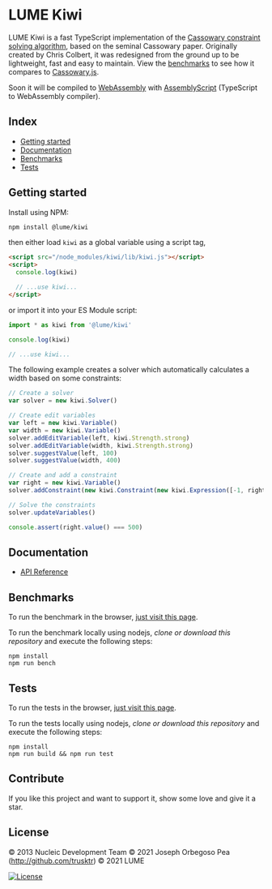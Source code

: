 # LUME Kiwi

LUME Kiwi is a fast TypeScript implementation of the [Cassowary constraint
solving algorithm](<https://en.wikipedia.org/wiki/Cassowary_(software)>), based on the seminal Cassowary paper. Originally created by
Chris Colbert, it was redesigned from the ground up to be lightweight, fast and
easy to maintain. View the [benchmarks](#benchmarks) to see how it compares to
[Cassowary.js](https://github.com/slightlyoff/cassowary.js).

Soon it will be compiled to
[WebAssembly](https://developer.mozilla.org/en-US/docs/WebAssembly) with
[AssemblyScript](http://assemblyscript.org) (TypeScript to WebAssembly
compiler).

## Index

- [Getting started](#getting-started)
- [Documentation](#documentation)
- [Benchmarks](#benchmarks)
- [Tests](#tests)

## Getting started

Install using NPM:

```sh
npm install @lume/kiwi
```

then either load `kiwi` as a global variable using a script tag,

```html
<script src="/node_modules/kiwi/lib/kiwi.js"></script>
<script>
  console.log(kiwi)

  // ...use kiwi...
</script>
```

or import it into your ES Module script:

```js
import * as kiwi from '@lume/kiwi'

console.log(kiwi)

// ...use kiwi...
```

The following example creates a solver which automatically calculates a width based on some constraints:

```js
// Create a solver
var solver = new kiwi.Solver()

// Create edit variables
var left = new kiwi.Variable()
var width = new kiwi.Variable()
solver.addEditVariable(left, kiwi.Strength.strong)
solver.addEditVariable(width, kiwi.Strength.strong)
solver.suggestValue(left, 100)
solver.suggestValue(width, 400)

// Create and add a constraint
var right = new kiwi.Variable()
solver.addConstraint(new kiwi.Constraint(new kiwi.Expression([-1, right], left, width), kiwi.Operator.Eq))

// Solve the constraints
solver.updateVariables()

console.assert(right.value() === 500)
```

## Documentation

- [API Reference](docs/Kiwi.md)

## Benchmarks

To run the benchmark in the browser, [just visit this page](https://rawgit.com/IjzerenHein/kiwi/master/bench/index.html).

To run the benchmark locally using nodejs, _clone or download this repository_ and execute the following steps:

    npm install
    npm run bench

## Tests

To run the tests in the browser, [just visit this page](https://rawgit.com/IjzerenHein/kiwi/master/test/index.html).

To run the tests locally using nodejs, _clone or download this repository_ and execute the following steps:

    npm install
    npm run build && npm run test

## Contribute

If you like this project and want to support it, show some love
and give it a star.

## License

© 2013 Nucleic Development Team
© 2021 Joseph Orbegoso Pea (http://github.com/trusktr)
© 2021 LUME

[![License](https://img.shields.io/badge/license-BDS%203--clause-brightgreen)](<https://tldrlegal.com/license/bsd-3-clause-license-(revised)>)

<!--
TODO

## Status

[![Build Status](https://travis-ci.org/IjzerenHein/kiwi.js.svg?branch=master)](https://travis-ci.org/IjzerenHein/kiwi.js)
[![codecov](https://codecov.io/gh/IjzerenHein/kiwi.js/branch/master/graph/badge.svg)](https://codecov.io/gh/IjzerenHein/kiwi.js)

-->
